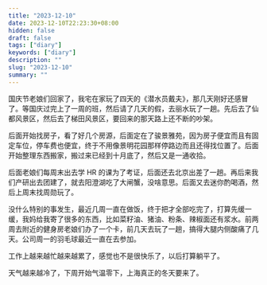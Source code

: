 ```yaml
---
title: "2023-12-10"
date: 2023-12-10T22:23:30+08:00
hidden: false
draft: false
tags: ["diary"]
keywords: ["diary"]
description: ""
slug: "2023-12-10"
summary: ""
---
```


国庆节老娘们回家了，我宅在家玩了四天的《潜水员戴夫》，那几天刚好还感冒了。等国庆过完上了一周的班，然后请了几天的假，去丽水玩了一趟。先后去了仙都风景区，然后去了梯田风景区，要回来的那天路上还不断的吵架。

后面开始找房子，看了好几个房源，后面定在了骏景雅苑，因为房子便宜而且有固定车位，停车费也便宜，终于不用像景明花园那样停路边而且还得找位置了。后面开始整理东西搬家，搬过来已经到十月底了，然后又是一通收拾。

后面老娘们每周末出去学 HR 的课为了考证，后面还去北京出差了一趟。再后来我们产研出去团建了，就去阳澄湖吃了大闸蟹，没啥意思。后面又去迷你酌喝酒，然后上周末找周勋玩了。

没什么特别的事发生，最近几周一直在做饭，终于把才全部吃完了，打算先缓一缓，我妈给我寄了很多的东西，比如菜籽油、猪油、粉条、辣椒面还有浆水。前两周去附近的健身房老娘们办了一个卡，前几天去玩了一趟，搞得大腿内侧酸痛了几天。公司周一的羽毛球最近一直在去参加。

工作上越来越忙越来越累了，感觉也不是很快乐了，以后打算躺平了。

天气越来越冷了，下周开始气温零下，上海真正的冬天要来了。
